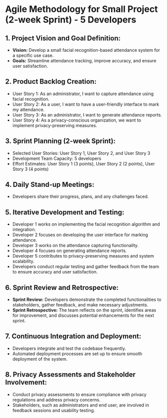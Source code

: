 # Agile Methodology for Small Project (2-week Sprint) - 5 Developers

## 1. Project Vision and Goal Definition:
- **Vision:** Develop a small facial recognition-based attendance system for a specific use case.
- **Goals:** Streamline attendance tracking, improve accuracy, and ensure user satisfaction.

## 2. Product Backlog Creation:
- User Story 1: As an administrator, I want to capture attendance using facial recognition.
- User Story 2: As a user, I want to have a user-friendly interface to mark my attendance.
- User Story 3: As an administrator, I want to generate attendance reports.
- User Story 4: As a privacy-conscious organization, we want to implement privacy-preserving measures.

## 3. Sprint Planning (2-week Sprint):
- Selected User Stories: User Story 1, User Story 2, and User Story 3
- Development Team Capacity: 5 developers
- Effort Estimates: User Story 1 (3 points), User Story 2 (2 points), User Story 3 (4 points)

## 4. Daily Stand-up Meetings:
- Developers share their progress, plans, and any challenges faced.

## 5. Iterative Development and Testing:
- Developer 1 works on implementing the facial recognition algorithm and integration.
- Developer 2 focuses on developing the user interface for marking attendance.
- Developer 3 works on the attendance capturing functionality.
- Developer 4 focuses on generating attendance reports.
- Developer 5 contributes to privacy-preserving measures and system scalability.
- Developers conduct regular testing and gather feedback from the team to ensure accuracy and user satisfaction.

## 6. Sprint Review and Retrospective:
- **Sprint Review:** Developers demonstrate the completed functionalities to stakeholders, gather feedback, and make necessary adjustments.
- **Sprint Retrospective:** The team reflects on the sprint, identifies areas for improvement, and discusses potential enhancements for the next sprint.

## 7. Continuous Integration and Deployment:
- Developers integrate and test the codebase frequently.
- Automated deployment processes are set up to ensure smooth deployment of the system.

## 8. Privacy Assessments and Stakeholder Involvement:
- Conduct privacy assessments to ensure compliance with privacy regulations and address privacy concerns.
- Stakeholders, such as administrators and end user, are involved in feedback sessions and usability testing.

